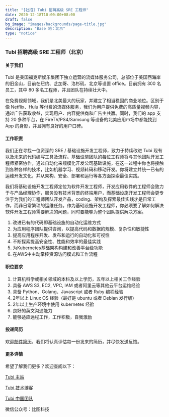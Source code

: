 ```yaml
---
title: "[社招] Tubi 招聘高级 SRE 工程师"
date: 2020-12-18T10:00:00+08:00
draft: false
bg_image: "images/backgrounds/page-title.jpg"
description: "Base 地：北京"
type: "notice"
---
```


### Tubi 招聘高级 SRE 工程师（北京）

#### 关于我们

Tubi 是美国福克斯娱乐集团下独立运营的流媒体服务公司，总部位于美国西海岸的旧金山，目前在纽约、芝加哥、洛杉矶、北京等设置 office。目前拥有 300 名员工，其中 80 多名工程师，并且团队在持续壮大中。 

在免费视频领域，我们是北美最大的玩家，并建立了相当稳固的商业地位。区别于像 Netflix、Hulu 等付费的流媒体服务，我们为用户提供免费的高质量视频内容，通过广告获取收益，实现用户、内容提供商和广告主共赢。同时，我们的 app 支持 20 多种平台，在 FireTV/PS4/Samsung 等设备的北美应用市场中都能找到 App 的身影，并且拥有良好的用户口碑。


#### 工作职责 

我们正在寻找一位资深的 SRE / 基础设施开发工程师，致力于持续改进 Tubi 现有以及未来的代码编写工具及流程。基础设施团队的每位工程师将与其他团队开发工程师紧密协作，通过自动化来规模化开发公司基础设施，在这一过程中你也将接触到各种各样的技术，比如机器学习、视频转码和移动开发。你将建立并统一已有的运维开发文化，并从架构、安全、部署和运行等各方面探索最佳实践。

我们将基础设施开发工程师定位为软件开发工程师，开发应用软件的工程师会致力于与产品经理协作，服务没有技术背景的终端用户，而基础设施开发工程师会更专注于为我们的工程师团队开发产品，coding、架构及探索最佳实践才是日常工作，而非日常繁琐的运维任务。作为基础设施开发工程师，你必须要了解如何解决软件开发工程师需要解决的问题，同时要能够为整个团队提供解决方案。

1. 改进已有的代码即基础设施的自动化运维方式
2. 为应用程序团队提供咨询，以提高代码和数据的规模、复杂性和敏捷性
3. 提高应用程序开发、发布和运行的自动化和可视性
4. 不断探索提高安全性、性能和效率的最佳实践
5. 为Kubernetes基础架构构建和改善平台级功能
6. 在AWS中主动掌控资源访问模式和工作流程


#### 职位要求

1. 计算机科学或相关领域的本科及以上学历，五年以上相关工作经验
2. 具备 AWS S3, EC2, VPC, IAM 或者阿里云等其他云平台运维经验
3. 具备 Python、Golang、Javascript 或者 Ruby 编程经验
4. 2年以上 Linux OS 经验（最好是 ubuntu 或者 Debian 发行版）
5. 2年以上生产环境中使用 kubernetes 经验
6. 良好的英文沟通能力
7. 能够适应远程工作，工作积极，自我激励


#### 投递简历

欢迎[邮件简历](mailto:doris@tubi.tv)，我们将认真评估每一份发来的简历，并尽快发送反馈。


#### 更多详情

希望了解我们更多？欢迎查阅以下：

[Tubi 主站](https://tubi.tv)

[Tubi 技术博客](https://code.tubitv.com)

[Tubi 中国团队](http://chinateam.tubi.tv)

微信公众号：比图科技
